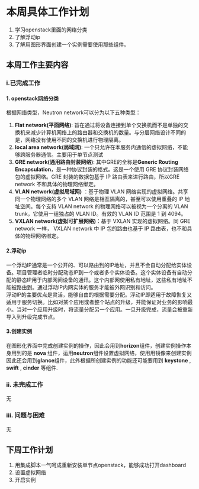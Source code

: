 # 本周具体工作计划
1. 学习openstack里面的网络分类
2. 了解浮动ip
3. 了解用图形界面创建一个实例需要使用那些组件。
## 本周工作主要内容

### i.已完成工作
#### 1. openstack网络分类
根据网络类型，Neutron network可以分为以下五种类型：
  
1. **Flat network(平面网络)**: 旨在通过将设备连接到单个交换机而不是单独的交换机来减少计算机网络上的路由器和交换机的数量。与分层网络设计不同的是，网络没有使用不同的交换机进行物理隔离。  
2. **local area network(局域网)**: 一个只允许在本服务内通信的虚拟网络，不能够跨服务器通信。主要用于单节点测试  
3. **GRE network(通用路由封装网络)**: 其中GRE的全称是**Generic Routing Encapsulation**，是一种协议封装的格式。这是一个使用 GRE 协议封装网络包的虚拟网络。GRE 封装的数据包基于 IP 路由表来进行路由，所以GRE network 不和具体的物理网络绑定。  
4. **VLAN network(虚拟局域网)** ：基于物理 VLAN 网络实现的虚拟网络。共享同一个物理网络的多个 VLAN 网络是相互隔离的，甚至可以使用重叠的 IP 地址空间。每个支持 VLAN network 的物理网络可以被视为一个分离的 VLAN trunk，它使用一组独占的 VLAN ID。有效的 VLAN ID 范围是 1 到 4094。  
5. **VXLAN network(虚拟可扩展网络)**：基于 VXLAN 实现的虚拟网络。同 GRE network 一样， VXLAN network 中 IP 包的路由也基于 IP 路由表，也不和具体的物理网络绑定。  

#### 2.浮动ip
一个浮动IP通常是一个公开的、可以路由到的IP地址，并且不会自动分配给实体设备。项目管理者临时分配动态IP到一个或者多个实体设备。这个实体设备有自动分配的静态IP用于内部网间设备的通讯。这个内部网使用私有地址，这些私有地址不能被路由到。通过浮动IP内网实体的服务才能被外网识别和访问。  
浮动IP的主要优点是灵活，能够自由的根据需要分配。浮动IP即适用于故障恢复又适用于服务切换。比如对某个应用或者整个站点的升级，并能保证对业务的影响最小。当对一个应用升级时，将流量分配另一个应用。一旦升级完成，流量会被重新导入到升级完成节点。

#### 3.创建实例
在图形化界面中完成创建实例的操作，因此会用到**horizon**组件，创建实例操作本身用到的是 **nova** 组件，运用**neutron**组件设置虚拟网络，使用用镜像来创建实例因此还会用到**glance**组件，此外根据所创建实例的功能还可能要用到 **keystone** , **swift** , **cinder** 等组件.
### ii. 未完成工作
无

### iii. 问题与困难
无

## 下周工作计划
1. 用集成脚本一气呵成重新安装单节点openstack，能够成功打开dashboard
2. 设置虚拟网络
3. 开启实例

